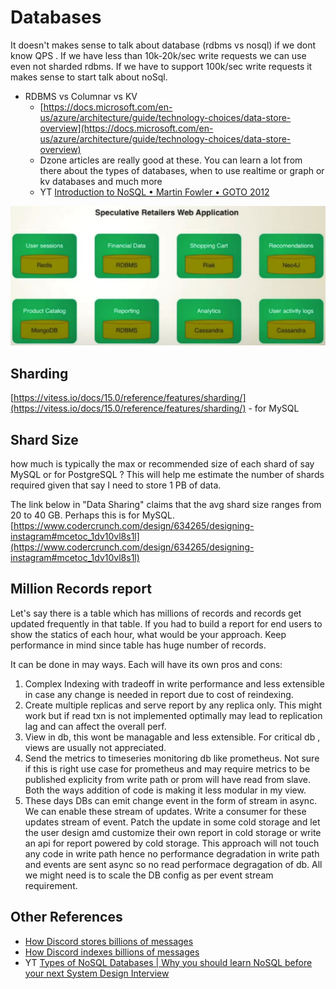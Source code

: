 # Databases

It doesn't makes sense to talk about database (rdbms vs nosql) if we dont know QPS . If we have less than 10k-20k/sec write requests we can use even not sharded rdbms. If we have to support 100k/sec write requests it makes sense to start talk about noSql.

- RDBMS vs Columnar vs KV
  - [https://docs.microsoft.com/en-us/azure/architecture/guide/technology-choices/data-store-overview](https://docs.microsoft.com/en-us/azure/architecture/guide/technology-choices/data-store-overview)
  - Dzone articles are really good at these. You can learn a lot from there about the types of databases, when to use realtime or graph or kv databases and much more
  - YT [Introduction to NoSQL • Martin Fowler • GOTO 2012](https://www.youtube.com/watch?v=qI_g07C_Q5I&ab_channel=GOTOConferences)

![Martin Fowler - Suitable DB](./assets/martin-fowler-suitable-db.png)

## Sharding

[https://vitess.io/docs/15.0/reference/features/sharding/](https://vitess.io/docs/15.0/reference/features/sharding/) - for MySQL

## Shard Size

how much is typically the max or recommended size of each shard of say MySQL or for PostgreSQL ? This will help me estimate the number of shards required given that say I need to store 1 PB of data.

The link below in "Data Sharing" claims that the avg shard size ranges from 20 to 40 GB. Perhaps this is for MySQL.
[https://www.codercrunch.com/design/634265/designing-instagram#mcetoc_1dv10vl8s1l](https://www.codercrunch.com/design/634265/designing-instagram#mcetoc_1dv10vl8s1l)

## Million Records report

Let's say there is a table which has millions of records and records get updated frequently in that table. If you had to build a report for end users to show the statics of each hour, what would be your approach. Keep performance in mind since table has huge number of records.

It can be done in may ways. Each will have its own pros and cons:

1. Complex Indexing with tradeoff in write performance and less extensible in case any change is needed in report due to cost of reindexing.
2. Create multiple replicas and serve report by any replica only. This might work but if read txn is not implemented optimally may lead to replication lag and can affect the overall perf.
3. View in db, this wont be managable and less extensible. For critical db , views are usually not appreciated.
4. Send the metrics to timeseries monitoring db like prometheus. Not sure if this is right use case for prometheus and may require metrics to be published explicity from write path or prom will have read from slave. Both the ways addition of code is making it less modular in my view.
5. These days DBs can emit change event in the form of stream in async. We can enable these stream of updates. Write a consumer for these updates stream of event. Patch the update in some cold storage and let the user design amd customize their own report in cold storage or write an api for report powered by cold storage. This approach will not touch any code in write path hence no performance degradation in write path and events are sent async so no read performace degragation of db. All we might need is to scale the DB config as per event stream requirement.

## Other References

- [How Discord stores billions of messages](https://discord.com/blog/how-discord-stores-billions-of-messages)
- [How Discord indexes billions of messages](https://discord.com/blog/how-discord-indexes-billions-of-messages)
- YT [Types of NoSQL Databases | Why you should learn NoSQL before your next System Design Interview](https://www.youtube.com/watch?v=Tkr_2Hl8StE)
